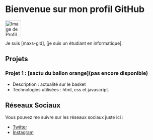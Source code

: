 # Bienvenue sur mon profil GitHub

<img src="(https://img.freepik.com/photos-premium/fond-technologie-abstrait-code-programmation-developpeur-logiciels-script-informatique_34663-31.jpg?size=626&ext=jpg)" alt="Image de Profil" width="50">


Je suis [maxs-gld], [je suis un étudiant en informatique].

## Projets

### Projet 1 : [sactu du ballon orange](pas encore disponible)
- Description : actualité sur le basket
- Technologies utilisées : html, css et javascript.


## Réseaux Sociaux

Vous pouvez me suivre sur les réseaux sociaux juste ici :

- [Twitter](https://twitter.com/max49x2)
- [Instagram](https://www.instagram.com/maxs_gld/)
